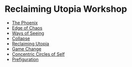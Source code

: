 # Reclaiming Utopia Workshop
+ [The Phoenix][1]
+ [Edge of Chaos][2]
+ [Ways of Seeing][3]
+ [Collapse][4]
+ [Reclaiming Utopia][5]
+ [Game Change][6]
+ [Concentric Circles of Self][7]
+ [Prefiguration][8]

[1]:	Welcome%20to%20the%20Phoenix%20Project.md
[2]:	The%20Edge%20of%20Chaos.md
[3]:	Ways%20of%20Seeing.md
[4]:	Environment.md
[5]:	Reclaiming%20Utopia.md
[6]:	Game%20Change.md
[7]:	Concentric%20Circles%20of%20Self.md
[8]:	https://wiki.thephoenixproject.site/#/Reclaiming%20Utopia?id=prefiguration